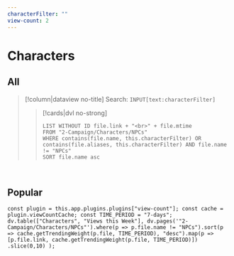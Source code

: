```yaml
---
characterFilter: ""
view-count: 2
---
```

# Characters
## All
>[!column|dataview no-title]
> Search: `INPUT[text:characterFilter]`
>>[!cards|dvl no-strong] 
>> <br>
>> 
>>```dataview
>>LIST WITHOUT ID file.link + "<br>" + file.mtime
>>FROM "2-Campaign/Characters/NPCs"
>>WHERE contains(file.name, this.characterFilter) OR contains(file.aliases, this.characterFilter) AND file.name != "NPCs" 
>>SORT file.name asc
>>```
<br>

## Popular
```dataviewjs 
const plugin = this.app.plugins.plugins["view-count"]; const cache = plugin.viewCountCache; const TIME_PERIOD = "7-days"; dv.table(["Characters", "Views this Week"], dv.pages('"2-Campaign/Characters/NPCs"').where(p => p.file.name != "NPCs").sort(p => cache.getTrendingWeight(p.file, TIME_PERIOD), "desc").map(p => [p.file.link, cache.getTrendingWeight(p.file, TIME_PERIOD)]) .slice(0,10) );
```